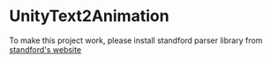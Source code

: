 # UnityText2Animation

To make this project work, please install standford parser library from [standford's website](https://nlp.stanford.edu/software/lex-parser.shtml) 

